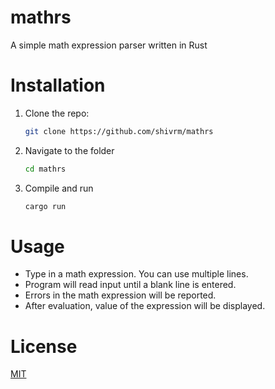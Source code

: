 # mathrs
A simple math expression parser written in Rust

# Installation
1. Clone the repo:
   ```sh
   git clone https://github.com/shivrm/mathrs
   ```

2. Navigate to the folder
   ```bash
   cd mathrs
   ```

3. Compile and run
   ```bash
   cargo run
   ```

# Usage
 - Type in a math expression. You can use multiple lines.
 - Program will read input until a blank line is entered.
 - Errors in the math expression will be reported.
 - After evaluation, value of the expression will be displayed.

# License
[MIT](LICENSE.md)
